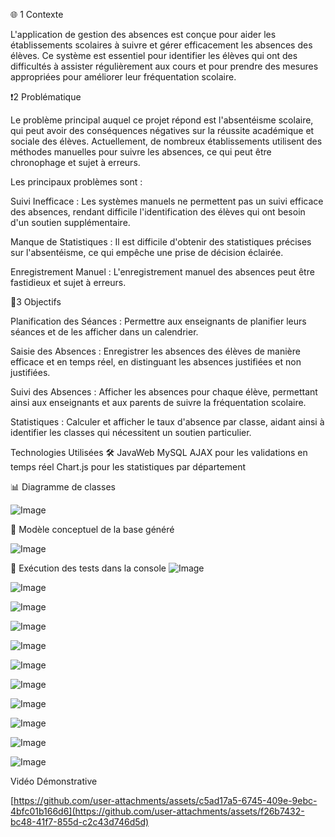  🌐 1 Contexte

L'application de gestion des absences est conçue pour aider les établissements scolaires à suivre et gérer efficacement les absences des élèves. Ce système est essentiel pour identifier les élèves qui ont des difficultés à assister régulièrement aux cours et pour prendre des mesures appropriées pour améliorer leur fréquentation scolaire.

 ❗️2 Problématique

Le problème principal auquel ce projet répond est l'absentéisme scolaire, qui peut avoir des conséquences négatives sur la réussite académique et sociale des élèves. Actuellement, de nombreux établissements utilisent des méthodes manuelles pour suivre les absences, ce qui peut être chronophage et sujet à erreurs.

Les principaux problèmes sont :

Suivi Inefficace : Les systèmes manuels ne permettent pas un suivi efficace des absences, rendant difficile l'identification des élèves qui ont besoin d'un soutien supplémentaire.

Manque de Statistiques : Il est difficile d'obtenir des statistiques précises sur l'absentéisme, ce qui empêche une prise de décision éclairée.

Enregistrement Manuel : L'enregistrement manuel des absences peut être fastidieux et sujet à erreurs.

 🎯3 Objectifs

Planification des Séances : Permettre aux enseignants de planifier leurs séances et de les afficher dans un calendrier.

Saisie des Absences : Enregistrer les absences des élèves de manière efficace et en temps réel, en distinguant les absences justifiées et non justifiées.

Suivi des Absences : Afficher les absences pour chaque élève, permettant ainsi aux enseignants et aux parents de suivre la fréquentation scolaire.

Statistiques : Calculer et afficher le taux d'absence par classe, aidant ainsi à identifier les classes qui nécessitent un soutien particulier.


Technologies Utilisées 🛠
JavaWeb 
MySQL
AJAX pour les validations en temps réel
Chart.js pour les statistiques par département

📊 Diagramme de classes

![Image](https://github.com/user-attachments/assets/1b105b0d-dbe6-4d5c-b874-d9a1d1ee4899)

🎯 Modèle conceptuel de la base généré

![Image](https://github.com/user-attachments/assets/24883e31-0746-4194-834b-5e24402c2333)

🎯 Exécution des tests dans la console
![Image](https://github.com/user-attachments/assets/3e910850-e08b-4498-877f-7efa79211249)

![Image](https://github.com/user-attachments/assets/156c3f1a-fcc4-4724-b2b5-341abe2c083d)

![Image](https://github.com/user-attachments/assets/0dc2702f-3b3f-45f2-9b53-2bae0a655d7c)

![Image](https://github.com/user-attachments/assets/93775333-599b-4f6b-9348-09e093991e2a)

![Image](https://github.com/user-attachments/assets/c4d237c2-4fad-4220-92be-9294447d1790)

![Image](https://github.com/user-attachments/assets/50e78678-8820-41a0-afa5-6b56d1e0fea3)

![Image](https://github.com/user-attachments/assets/53bbe4c6-b452-4fd4-9a1e-be9ef36ecbf4)

![Image](https://github.com/user-attachments/assets/5015f949-27db-45c7-9b4c-a3070237c498)

![Image](https://github.com/user-attachments/assets/4b8d6d67-abbb-440a-9f5f-1f80a909e01e)

![Image](https://github.com/user-attachments/assets/3b024bf0-07eb-4f73-9f08-74c8ae9b8a94)

![Image](https://github.com/user-attachments/assets/da0d9cbf-e523-470c-9f86-24a5bdbba0ec)


Vidéo Démonstrative



[https://github.com/user-attachments/assets/c5ad17a5-6745-409e-9ebc-4bfc01b166d6](https://github.com/user-attachments/assets/f26b7432-bc48-41f7-855d-c2c43d746d5d)
